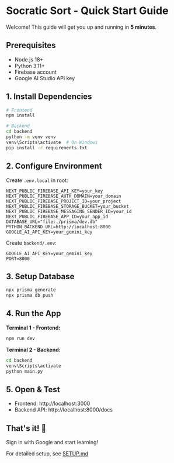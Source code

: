 # Socratic Sort - Quick Start Guide

Welcome! This guide will get you up and running in **5 minutes**.

## Prerequisites

- Node.js 18+
- Python 3.11+
- Firebase account
- Google AI Studio API key

## 1. Install Dependencies

```bash
# Frontend
npm install

# Backend
cd backend
python -m venv venv
venv\Scripts\activate  # On Windows
pip install -r requirements.txt
```

## 2. Configure Environment

Create `.env.local` in root:
```env
NEXT_PUBLIC_FIREBASE_API_KEY=your_key
NEXT_PUBLIC_FIREBASE_AUTH_DOMAIN=your_domain
NEXT_PUBLIC_FIREBASE_PROJECT_ID=your_project
NEXT_PUBLIC_FIREBASE_STORAGE_BUCKET=your_bucket
NEXT_PUBLIC_FIREBASE_MESSAGING_SENDER_ID=your_id
NEXT_PUBLIC_FIREBASE_APP_ID=your_app_id
DATABASE_URL="file:./prisma/dev.db"
PYTHON_BACKEND_URL=http://localhost:8000
GOOGLE_AI_API_KEY=your_gemini_key
```

Create `backend/.env`:
```env
GOOGLE_AI_API_KEY=your_gemini_key
PORT=8000
```

## 3. Setup Database

```bash
npx prisma generate
npx prisma db push
```

## 4. Run the App

**Terminal 1 - Frontend:**
```bash
npm run dev
```

**Terminal 2 - Backend:**
```bash
cd backend
venv\Scripts\activate
python main.py
```

## 5. Open & Test

- Frontend: http://localhost:3000
- Backend API: http://localhost:8000/docs

## That's it! 🎉

Sign in with Google and start learning!

For detailed setup, see [SETUP.md](./SETUP.md)
